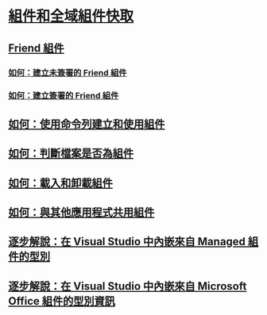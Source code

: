 # [組件和全域組件快取](index.md)
## [Friend 組件](friend-assemblies.md)
### [如何：建立未簽署的 Friend 組件](how-to-create-unsigned-friend-assemblies.md)
### [如何：建立簽署的 Friend 組件](how-to-create-signed-friend-assemblies.md)
## [如何：使用命令列建立和使用組件](how-to-create-and-use-assemblies-using-the-command-line.md)
## [如何：判斷檔案是否為組件](how-to-determine-if-a-file-is-an-assembly.md)
## [如何：載入和卸載組件](how-to-load-and-unload-assemblies.md)
## [如何：與其他應用程式共用組件](how-to-share-an-assembly-with-other-applications.md)
## [逐步解說：在 Visual Studio 中內嵌來自 Managed 組件的型別](walkthrough-embedding-types-from-managed-assemblies-in-visual-studio.md)
## [逐步解說：在 Visual Studio 中內嵌來自 Microsoft Office 組件的型別資訊](walkthrough-embedding-type-information-from-microsoft-office-assemblies.md)
